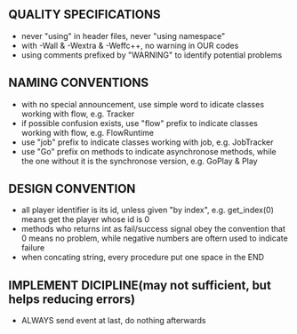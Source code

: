 ## QUALITY SPECIFICATIONS
* never "using" in header files, never "using namespace"
* with -Wall & -Wextra & -Weffc++, no warning in OUR codes 
* using comments prefixed by "WARNING" to identify potential problems
## NAMING CONVENTIONS
* with no special announcement, use simple word to idicate classes working with flow, e.g. Tracker
* if possible confusion exists, use "flow" prefix to indicate classes working with flow, e.g. FlowRuntime 
* use "job" prefix to indicate classes working with job, e.g. JobTracker
* use "Go" prefix on methods to indicate asynchronose methods, while the one without it is the synchronose version, e.g. GoPlay & Play
## DESIGN CONVENTION
* all player identifier is its id, unless given "by index", e.g. get_index(0) means get the player whose id is 0
* methods who returns int as fail/success signal obey the convention that 0 means no problem, while negative numbers are oftern used to indicate failure
* when concating string, every procedure put one space in the END
## IMPLEMENT DICIPLINE(may not sufficient, but helps reducing errors)
* ALWAYS send event at last, do nothing afterwards
